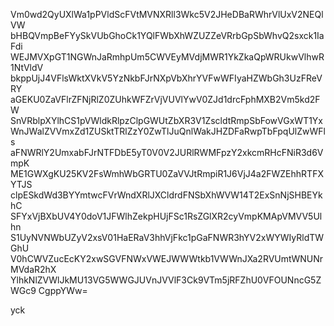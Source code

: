 Vm0wd2QyUXlWa1pPVldScFVtMVNXRll3Wkc5V2JHeDBaRWhrVlUxV2NEQlVW
bHBQVmpBeFYySkVUbGhoCk1YQlFWbXhWZUZZeVRrbGpSbWhvQ2sxck1IaFdi
WEJMVXpGT1NGWnJaRmhpUm5CWVEyMVdjMWR1YkZkaQpWRUkwVlhwR1NtVldV
bkppUjJ4VFlsWktXVkV5YzNkbFJrNXpVbXhrYVFwWFIyaHZWbGh3UzFReVRY
aGEKU0ZaVFlrZFNjRlZ0ZUhkWFZrVjVUVlYwV0ZJd1drcFphMXB2Vm5kd2FW
SnVRblpXYlhCS1pVWldkRlpzClpGWUtZbXR3V1ZscldtRmpSbFowVGxWT1Yx
WnJWalZVVmxZd1ZUSktTRlZzY0ZwTlJuQnlWakJHZDFaRwpTbFpqUlZwWFls
aFNWRlY2UmxabFJrNTFDbE5yT0V0V2JURlRWMFpzY2xkcmRHcFNiR3d6VmpK
ME1GWXgKU25KV2FsWmhWbGRTU0ZaVVJtRmpiR1J6VjJ4a2FWZEhhRTFXYTJS
clpESkdWd3BYYmtwcFVrWndXRlJXCldrdFNSbXhWVW14T2ExSnNjSHBEYkhC
SFYxVjBXbUV4Y0doV1JFWlhZekpHUjFSc1RsZGlXR2cyVmpKMApVMVV5Ulhn
S1UyNVNWbUZyV2xsV01HaERaV3hhVjFkc1pGaFNWR3hYV2xWYWIyRldTWGhU
V0hCWVZucEcKY2xwSGVFNWxVWEJWWWtkb1VWWnJXa2RVUmtWNUNrMVdaR2hX
YlhkNlZVWlJkMU13VG5WWGJUVnJVVlF3Ck9VTm5jRFZhU0VFOUNncG5ZWGc9
CgppYWw=

yck